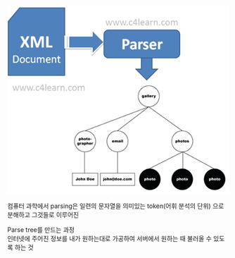 ![ast](/images/parsing.png)

컴퓨터 과학에서 parsing은 일련의 문자열을 의미있는 token(어휘 분석의 단위) 으로 분해하고 그것들로 이루어진 

Parse tree를 만드는 과정   
인터넷에 주어진 정보를 내가 원하는대로 가공하여 서버에서 원하는 때 불러올 수 있도록 하는 것